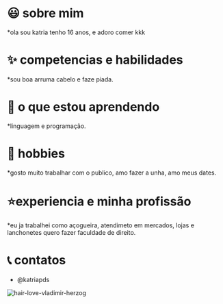# :smiley: sobre mim
*ola sou katria tenho 16 anos, e adoro comer kkk
# :sparkles: competencias e habilidades
*sou boa arruma cabelo e faze piada.
# :nail_care:	o que estou aprendendo 
*linguagem e programação.
# :star2: hobbies
*gosto muito trabalhar com o publico, amo fazer a unha, amo meus dates.
# :star:experiencia e minha profissão 
*eu ja trabalhei como açogueira, atendimeto em mercados, lojas e lanchonetes
quero fazer faculdade de direito.
# :telephone_receiver: contatos
* @katriapds

![hair-love-vladimir-herzog](https://user-images.githubusercontent.com/118578422/208203088-03bffb66-dc0e-4da3-aa0c-1ff908bfee17.png)

